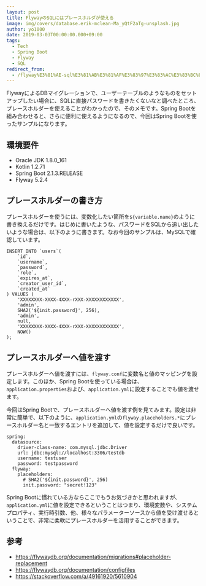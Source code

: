 ```yaml
---
layout: post
title: FlywayのSQLにはプレースホルダが使える
image: img/covers/database.erik-mclean-Ma_yQtF2aTg-unsplash.jpg
author: yo1000
date: 2019-03-03T00:00:00.000+09:00
tags:
  - Tech
  - Spring Boot
  - Flyway
  - SQL
redirect_from:
  - /flyway%E3%81%AE-sql%E3%81%AB%E3%81%AF%E3%83%97%E3%83%AC%E3%83%BC%E3%82%B9%E3%83%9B%E3%83%AB%E3%83%80%E3%81%8C%E4%BD%BF%E3%81%88%E3%82%8B
---
```


FlywayによるDBマイグレーションで、ユーザーテーブルのようなものをセットアップしたい場合に、SQLに直接パスワードを書きたくないなと調べたところ、プレースホルダーを使えることがわかったので、そのメモです。Spring Bootを組み合わせると、さらに便利に使えるようになるので、今回はSpring Bootを使ったサンプルになります。


## 環境要件
- Oracle JDK 1.8.0_161
- Kotlin 1.2.71
- Spring Boot 2.1.3.RELEASE
- Flyway 5.2.4


## プレースホルダーの書き方
プレースホルダーを使うには、変数化したい箇所を`${variable.name}`のように書き換えるだけです。はじめに書いたような、パスワードをSQLから追い出したいような場合は、以下のように書きます。なお今回のサンプルは、MySQLで確認しています。

```sql{numberLines:true}{12}
INSERT INTO `users`(
    `id`,
    `username`,
    `password`,
    `role`,
    `expires_at`,
    `creator_user_id`,
    `created_at`
) VALUES (
    'XXXXXXXX-XXXX-4XXX-rXXX-XXXXXXXXXXXX',
    'admin',
    SHA2('${init.password}', 256),
    'admin',
    null,
    'XXXXXXXX-XXXX-4XXX-rXXX-XXXXXXXXXXXX',
    NOW()
);
```


## プレースホルダーへ値を渡す
プレースホルダーへ値を渡すには、`flyway.conf`に変数名と値のマッピングを設定します。このほか、Spring Bootを使っている場合は、`application.properties`および、`application.yml`に設定することでも値を渡せます。

今回はSpring Bootで、プレースホルダーへ値を渡す例を見てみます。設定は非常に簡単で、以下のように、`application.yml`の`flyway.placeholders.*`にプレースホルダー名と一致するエントリを追加して、値を設定するだけで良いです。

```yaml{numberLines:true}{8-10}
spring:
  datasource:
    driver-class-name: com.mysql.jdbc.Driver
    url: jdbc:mysql://localhost:3306/testdb
    username: testuser
    password: testpassword
  flyway:
    placeholders:
      # SHA2('${init.password}', 256)
      init.password: "secret!123"
```

Spring Bootに慣れている方ならここでもうお気づきかと思われますが、`application.yml`に値を設定できるということはつまり、環境変数や、システムプロパティ、実行時引数、他、様々なパラメーターソースから値を受け渡せるということで、非常に柔軟にプレースホルダーを活用することができます。


## 参考
- https://flywaydb.org/documentation/migrations#placeholder-replacement
- https://flywaydb.org/documentation/configfiles
- https://stackoverflow.com/a/49161920/5610904
